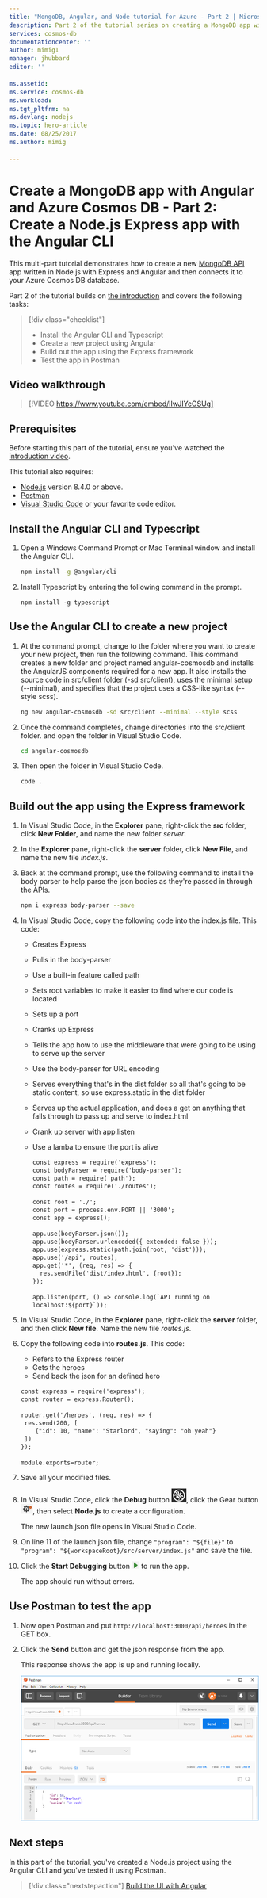 ```yaml
---
title: "MongoDB, Angular, and Node tutorial for Azure - Part 2 | Microsoft Docs"
description: Part 2 of the tutorial series on creating a MongoDB app with Angular and Node on Azure Cosmos DB using the exact same APIs you use for MongoDB.
services: cosmos-db
documentationcenter: ''
author: mimig1
manager: jhubbard
editor: ''

ms.assetid: 
ms.service: cosmos-db
ms.workload: 
ms.tgt_pltfrm: na
ms.devlang: nodejs
ms.topic: hero-article
ms.date: 08/25/2017
ms.author: mimig

---
```

# Create a MongoDB app with Angular and Azure Cosmos DB - Part 2: Create a Node.js Express app with the Angular CLI 

This multi-part tutorial demonstrates how to create a new [MongoDB API](mongodb-introduction.md) app written in Node.js with Express and Angular and then connects it to your Azure Cosmos DB database.

Part 2 of the tutorial builds on [the introduction](tutorial-develop-mongodb-nodejs.md) and covers the following tasks:

> [!div class="checklist"]
> * Install the Angular CLI and Typescript
> * Create a new project using Angular
> * Build out the app using the Express framework
> * Test the app in Postman

## Video walkthrough

> [!VIDEO https://www.youtube.com/embed/lIwJIYcGSUg]

## Prerequisites

Before starting this part of the tutorial, ensure you've watched the [introduction video](tutorial-develop-mongodb-nodejs.md).

This tutorial also requires: 
* [Node.js](https://nodejs.org/) version 8.4.0 or above.
* [Postman](https://www.getpostman.com/)
* [Visual Studio Code](https://code.visualstudio.com/) or your favorite code editor.

## Install the Angular CLI and Typescript

1. Open a Windows Command Prompt or Mac Terminal window and install the Angular CLI.

    ```bash
    npm install -g @angular/cli
    ```

2. Install Typescript by entering the following command in the prompt. 

    ```
    npm install -g typescript
    ```

## Use the Angular CLI to create a new project

1. At the command prompt, change to the folder where you want to create your new project, then run the following command. This command creates a new folder and project named angular-cosmosdb and installs the AngularJS components required for a new app. It also installs the source code in src/client folder (-sd src/client), uses the minimal setup (--minimal), and specifies that the project uses a CSS-like syntax (--style scss).

    ```bash
    ng new angular-cosmosdb -sd src/client --minimal --style scss
    ```

2. Once the command completes, change directories into the src/client folder.
 and open the folder in Visual Studio Code.

    ```bash
    cd angular-cosmosdb
    ```

3. Then open the folder in Visual Studio Code.

    ```bash
    code .
    ```

## Build out the app using the Express framework

1. In Visual Studio Code, in the **Explorer** pane, right-click the **src** folder, click **New Folder**, and name the new folder *server*.
2. In the **Explorer** pane, right-click the **server** folder, click **New File**, and name the new file *index.js*.
3. Back at the command prompt, use the following command to install the body parser to help parse the json bodies as they're passed in through the APIs.

    ```bash
    npm i express body-parser --save
    ```

4. In Visual Studio Code, copy the following code into the index.js file. This code:
    * Creates Express
    * Pulls in the body-parser
    * Use a built-in feature called path
    * Sets root variables to make it easier to find where our code is located
    * Sets up a port
    * Cranks up Express
    * Tells the app how to use the middleware that were going to be using to serve up the server
    * Use the body-parser for URL encoding
    * Serves everything that's in the dist folder so all that's going to be static content, so use express.static in the dist folder
    * Serves up the actual application, and does a get on anything that falls through to pass up and serve to index.html
    * Crank up server with app.listen
    * Use a lamba to ensure the port is alive
    
        ```node
        const express = require('express');
        const bodyParser = require('body-parser');
        const path = require('path');
        const routes = require('./routes');

        const root = './';
        const port = process.env.PORT || '3000';
        const app = express();

        app.use(bodyParser.json());
        app.use(bodyParser.urlencoded({ extended: false }));
        app.use(express.static(path.join(root, 'dist')));
        app.use('/api', routes);
        app.get('*', (req, res) => {
          res.sendFile('dist/index.html', {root});
        });

        app.listen(port, () => console.log(`API running on localhost:${port}`));
        ```

5. In Visual Studio Code, in the **Explorer** pane, right-click the **server** folder, and then click **New file**. Name the new file *routes.js*. 

6. Copy the following code into **routes.js**. This code:

    * Refers to the Express router
    * Gets the heroes
    * Send back the json for an defined hero

     ```node
     const express = require('express');
     const router = express.Router();

     router.get('/heroes', (req, res) => {
      res.send(200, [
         {"id": 10, "name": "Starlord", "saying": "oh yeah"}
      ])
     });

     module.exports=router;
     ```

7. Save all your modified files. 

8. In Visual Studio Code, click the **Debug** button ![Debug icon in Visual Studio Code](./media/tutorial-develop-mongodb-nodejs-part2/debug-button.png), click the Gear button ![Gear button in Visual Studio Code](./media/tutorial-develop-mongodb-nodejs-part2/gear-button.png), then select **Node.js** to create a configuration.

   The new launch.json file opens in Visual Studio Code.

8. On line 11 of the launch.json file, change `"program": "${file}"` to `"program": "${workspaceRoot}/src/server/index.js"` and save the file.

9. Click the **Start Debugging** button ![Debug icon in Visual Studio Code](./media/tutorial-develop-mongodb-nodejs-part2/start-debugging-button.png) to run the app.

    The app should run without errors.

## Use Postman to test the app

1. Now open Postman and put `http://localhost:3000/api/heroes` in the GET box. 

2. Click the **Send** button and get the json response from the app. 

    This response shows the app is up and running locally. 

    ![Postman showing the request and the response](./media/tutorial-develop-mongodb-nodejs-part2/azure-cosmos-db-postman.png)


## Next steps

In this part of the tutorial, you've created a Node.js project using the Angular CLI and you've tested it using Postman. 

> [!div class="nextstepaction"]
> [Build the UI with Angular](tutorial-develop-mongodb-nodejs-part3.md)
